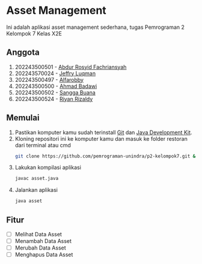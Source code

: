 # **Asset Management**
Ini adalah aplikasi asset management sederhana, tugas Pemrograman 2 Kelompok 7 Kelas X2E

## Anggota
1. 202243500501 - [Abdur Rosyid Fachriansyah](https://github.com/dellwatch21) 
2. 202243570024 - [Jeffry Luqman](https://github.com/jeffry-luqman)
3. 202243500497 - [Alfarobby](https://github.com/Alfarobby27)
4. 202243500500 - [Ahmad Badawi](https://github.com/Ahmadbadawi123)
5. 202243500502 - [Sangga Buana](https://github.com/sanggabuana453)
6. 202243500524 - [Riyan Rizaldy](https://github.com/riyanzaldy03)

## Memulai
1. Pastikan komputer kamu sudah terinstall [Git](https://git-scm.com/) dan [Java Development Kit](http://jdk.java.net/).
2. Kloning repositori ini ke komputer kamu dan masuk ke folder restoran dari terminal atau cmd
	```bash
	git clone https://github.com/pemrograman-unindra/p2-kelompok7.git && cd p2-kelompok7
	```
3. Lakukan kompilasi aplikasi
	```bash
	javac asset.java
	```
4. Jalankan aplikasi
	```bash
	java asset
	```

## Fitur
- [ ] Melihat Data Asset
- [ ] Menambah Data Asset
- [ ] Merubah Data Asset
- [ ] Menghapus Data Asset
